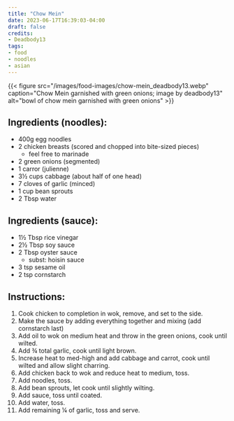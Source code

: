 ```yaml
---
title: "Chow Mein"
date: 2023-06-17T16:39:03-04:00
draft: false
credits:
- Deadbody13
tags:
- food
- noodles
- asian
---
```


{{< figure src="/images/food-images/chow-mein_deadbody13.webp" caption="Chow Mein garnished with green onions; image by deadbody13" alt="bowl of chow mein garnished with green onions" >}}

## Ingredients (noodles):
- 400g egg noodles
- 2 chicken breasts (scored and chopped into bite-sized pieces)
    - feel free to marinade
- 2 green onions (segmented)
- 1 carror (julienne)
- 3&frac12; cups cabbage (about half of one head)
- 7 cloves of garlic (minced)
- 1 cup bean sprouts
- 2 Tbsp water

## Ingredients (sauce):
- 1&frac12; Tbsp rice vinegar
- 2&frac12; Tbsp soy sauce
- 2 Tbsp oyster sauce
    - subst: hoisin sauce
- 3 tsp sesame oil
- 2 tsp cornstarch

## Instructions:
1. Cook chicken to completion in wok, remove, and set to the side.
2. Make the sauce by adding everything together and mixing (add cornstarch last)
3. Add oil to wok on medium heat and throw in the green onions, cook until wilted.
4. Add &frac34; total garlic, cook until light brown.
5. Increase heat to med-high and add cabbage and carrot, cook until wilted and allow slight charring.
6. Add chicken back to wok and reduce heat to medium, toss.
7. Add noodles, toss.
8. Add bean sprouts, let cook until slightly wilting.
9. Add sauce, toss until coated.
10. Add water, toss.
11. Add remaining &frac14; of garlic, toss and serve.
